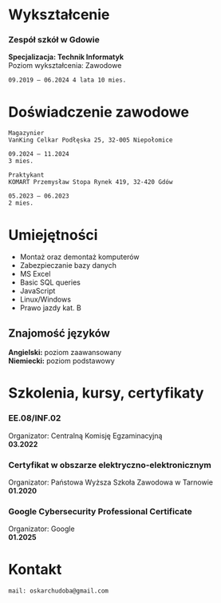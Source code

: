
# Wykształcenie
### <b>Zespół szkół w Gdowie </b>


<dt><b> Specjalizacja: Technik Informatyk </b></dt>
Poziom wykształcenia: Zawodowe

`09.2019 – 06.2024
4 lata 10 mies.` 



# Doświadczenie zawodowe


```
Magazynier
VanKing Celkar Podłęska 25, 32-005 Niepołomice

09.2024 – 11.2024
3 mies.
```

```
Praktykant
KOMART Przemysław Stopa Rynek 419, 32-420 Gdów

05.2023 – 06.2023
2 mies.
```
# Umiejętności


* Montaż oraz demontaż komputerów 
* Zabezpieczanie bazy danych 
* MS Excel
* Basic SQL queries 
* JavaScript 
* Linux/Windows
* Prawo jazdy kat. B


## Znajomość języków


<dt><b>Angielski:</b> poziom zaawansowany </dt>
<b>Niemiecki:</b> poziom podstawowy


# Szkolenia, kursy, certyfikaty
### EE.08/INF.02 
<dt> Organizator: Centralną Komisję Egzaminacyjną </dt>
<b>03.2022 </b>


### Certyfikat w obszarze elektryczno-elektronicznym

<dt> Organizator: Państowa Wyższa Szkoła Zawodowa w Tarnowie </dt>
<b>01.2020</b>

### Google Cybersecurity Professional Certificate

<dt> Organizator: Google </dt>
<b>01.2025</b>

# Kontakt
```
mail: oskarchudoba@gmail.com 
```
